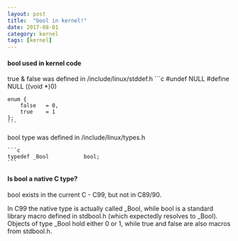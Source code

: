 ```yaml
---
layout: post
title:  "bool in kernel!"
date: 2017-08-01
category: kernel
tags: [kernel]
---
```


#### bool used in kernel code

true & false was defined in /include/linux/stddef.h 
    ```c
    #undef NULL
    #define NULL ((void *)0)

    enum {
        false   = 0,
        true    = 1
    };
    ```

bool type was defined in /include/linux/types.h 

    ```c
    typedef _Bool           bool;
    ```

#### Is bool a native C type?

bool exists in the current C - C99, but not in C89/90.

In C99 the native type is actually called _Bool, while bool is a standard library macro defined in stdbool.h (which expectedly resolves to _Bool). Objects of type _Bool hold either 0 or 1, while true and false are also macros from stdbool.h.


